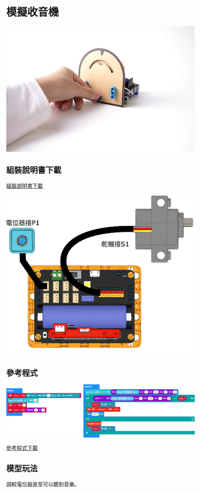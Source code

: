 # 模擬收音機

![](../images/broadcast.png)

## 組裝說明書下載

[組裝說明書下載](https://drive.google.com/drive/folders/1wg_edUZFrqyUONA0FJ6vFBkGArRsfnf4?usp=sharing)

![](../images/broadcast_wire.png)

## 參考程式

![](../images/broadcast_code.png)

[參考程式下載](https://makecode.microbit.org/_frT5KTajLgvX)

## 模型玩法

調較電位器直至可以聽到音樂。